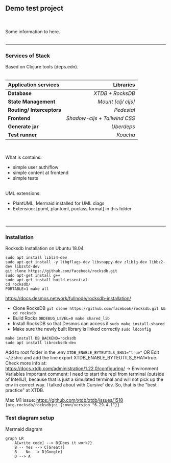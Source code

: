 ## Demo test project

<BR><BR>
Some information to here.
<BR><BR>

<hr style="border:1px solid white">

### Services of Stack 
Based on Clojure tools (deps.edn).
<BR><BR>


| Application services | Libraries |
|:----|-------:|
|  **Database**  	|  _XTDB + RocksDB_ 	|
|  **State Management** 	|  _Mount [clj/ cljs]_	|
|   **Routing/ Interceptors** 	|  _Pedestal_ 	|
|   **Frontend** 	|  _Shadow-cljs + Tailwind CSS_	|
|   **Generate jar** 	|  _Uberdeps_ 	|
|   **Test runner** 	|  _Koacha_ 	|
<BR>

What is contains:

- simple user auth/flow
- simple content at frontend
- simple tests
  
<BR>
UML extensions:

- PlantUML, Mermaid installed for UML diags
- Extension: [puml, plantuml, puclass format] in this folder
  
<BR>
<hr style="border:1px solid white">


### Installation

Rocksdb Installation on Ubuntu 18.04

```shell
sudo apt install liblz4-dev
sudo apt-get install -y libgflags-dev libsnappy-dev zlib1g-dev libbz2-dev libzstd-dev
git clone https://github.com/facebook/rocksdb.git
sudo apt-get install g++
sudo apt-get install build-essential
cd rocksdb/
PORTABLE=1 make all
```

https://docs.desmos.network/fullnode/rocksdb-installation/

- Clone RocksDB `git clone https://github.com/facebook/rocksdb.git && cd rocksdb`
- Build Rocks `DBDEBUG_LEVEL=0 make shared_lib`
- Install RocksDB so that Desmos can access it `sudo make install-shared`
- Make sure the newly built library is linked correctly `sudo ldconfig`
  
```
make install DB_BACKEND=rocksdb
sudo apt install librocksdb-dev
```

Add to root folder in the .env `XTDB_ENABLE_BYTEUTILS_SHA1="true"`
OR Edit ~/.zshrc and add the line export XTDB_ENABLE_BYTEUTILS_SHA1=true.
Check more info at: https://docs.xtdb.com/administration/1.22.0/configuring/ -> Environment Variables
Important comment: I need to start the repl from terminal (outside of IntelliJ), because that is just 
a simulated terminal and will not pick up the env in correct way. I talked about with Cursive' dev.
So, that is the "best practice" at XTDB.

Mac M1 issue: https://github.com/xtdb/xtdb/issues/1518
`{org.rocksdb/rocksdbjni {:mvn/version "6.29.4.1"}}`

### Test diagram setup

Mermaid diagram
```mermaid
graph LR
    A[write code] --> B{Does it work?}
    B -- Yes --> C[Great!]
    B -- No --> D[Google]
    D --> A
```